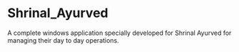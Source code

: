# Shrinal_Ayurved
A complete windows application specially developed for Shrinal Ayurved for managing their day to day operations.
